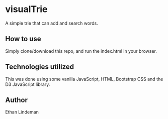 # visualTrie
A simple trie that can add and search words.

## How to use
Simply clone/download this repo, and run the index.html in your browser. 

## Technologies utilized
This was done using some vanilla JavaScript, HTML, Bootstrap CSS and the D3 JavaScript library.

## Author
Ethan Lindeman
